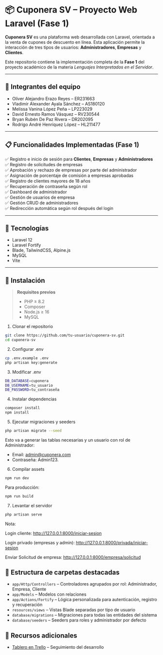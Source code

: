 # 📦 Cuponera SV – Proyecto Web Laravel (Fase 1)

**Cuponera SV** es una plataforma web desarrollada con Laravel, orientada a la venta de cupones de descuento en línea. Esta aplicación permite la interacción de tres tipos de usuarios: **Administradores**, **Empresas** y **Clientes**.

Este repositorio contiene la implementación completa de la **Fase 1** del proyecto académico de la materia *Lenguajes Interpretados en el Servidor*.

---

## 👥 Integrantes del equipo

- Oliver Alejandro Erazo Reyes – ER231663
- Vladimir Alexander Ayala Sánchez – AS180120
- Melissa Vanina López Peña – LP223029  
- David Ernesto Ramos Vásquez – RV230544  
- Bryan Rubén De Paz Rivera – DR202095   
- Rodrigo André Henríquez López – HL211477  

---

## 📋 Funcionalidades Implementadas (Fase 1)

✅ Registro e inicio de sesión para **Clientes**, **Empresas** y **Administradores**  
✅ Registro de solicitudes de empresas  
✅ Aprobación y rechazo de empresas por parte del administrador  
✅ Asignación de porcentaje de comisión a empresas aprobadas  
✅ Registro de clientes mayores de 18 años  
✅ Recuperación de contraseña según rol  
✅ Dashboard de administrador  
✅ Gestión de usuarios de empresa  
✅ Gestión CRUD de administradores  
✅ Redirección automática según rol después del login  

---

## 🧰 Tecnologías

- Laravel 12  
- Laravel Fortify
- Blade, TailwindCSS, Alpine.js  
- MySQL  
- Vite

---

## 🚀 Instalación

> **Requisitos previos**  
> - PHP ≥ 8.2  
> - Composer  
> - Node.js ≥ 16  
> - MySQL

1. Clonar el repositorio
```bash
git clone https://github.com/tu-usuario/cuponera-sv.git
cd cuponera-sv
```
2. Configurar .env
```bash
cp .env.example .env
php artisan key:generate
```
3. Modificar .env
```bash
DB_DATABASE=cuponera
DB_USERNAME=tu_usuario
DB_PASSWORD=tu_contraseña
```
4. Instalar dependencias
```bash
composer install
npm install
```
5. Ejecutar migraciones y seeders
```bash
php artisan migrate --seed
```
Esto va a generar las tablas necesarias y un usuario con rol de Administrador:
- Email: admin@cuponera.com
- Contraseña: Admin123.
6. Compilar assets
```bash
npm run dev
```
Para producción:
```bash
npm run build
```
7. Levantar el servidor
```bash
php artisan serve
```
Nota:

Login cliente: http://127.0.0.1:8000/iniciar-sesion

Login privado (empresas y admin): http://127.0.0.1:8000/privada/iniciar-sesion

Enviar Solicitud de empresa: http://127.0.0.1:8000/empresa/solicitud

## 📂 Estructura de carpetas destacadas

- `app/Http/Controllers` – Controladores agrupados por rol: Administrador, Empresa, Cliente  
- `app/Models` – Modelos con relaciones
- `app/Actions/Fortify` – Lógica personalizada para autenticación, registro y recuperación  
- `resources/views` – Vistas Blade separadas por tipo de usuario  
- `database/migrations` – Migraciones para todas las entidades del sistema  
- `database/seeders` – Seeders para roles y administrador por defecto

## 📎 Recursos adicionales

- [Tablero en Trello](https://trello.com/invite/b/681518e87a85c59e9083a154/ATTIcb7d39e2aac20be0c609fe718bc840810B6E3D70/proyecto-de-catedra-lis941) – Seguimiento del desarrollo










